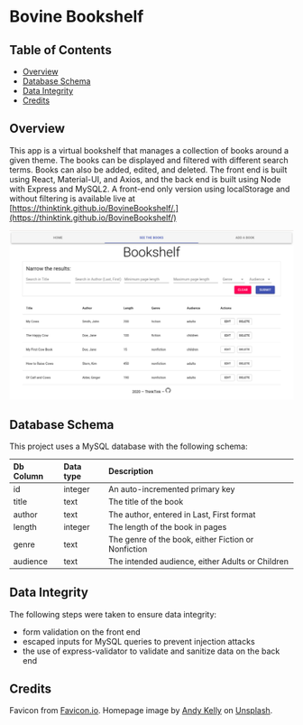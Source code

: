 # Bovine Bookshelf

## Table of Contents
* [Overview](#overview)
* [Database Schema](#database-schema)
* [Data Integrity](#data-integrity)
* [Credits](#credits)

## Overview
This app is a virtual bookshelf that manages a collection of books around a given theme. The books can be displayed and filtered with different search terms. Books can also be added, edited, and deleted. The front end is built using React, Material-UI, and Axios, and the back end is built using Node with Express and MySQL2. A front-end only version using localStorage and without filtering is available live at [https://thinktink.github.io/BovineBookshelf/.](https://thinktink.github.io/BovineBookshelf/)

![Screenshot of application](./Screenshot.png)

## Database Schema
This project uses a MySQL database with the following schema:

| Db Column | Data type | Description |
| :-- | :-- | :-- |
| id | integer | An auto-incremented primary key |
| title | text | The title of the book |
| author | text | The author, entered in Last, First format |
| length | integer | The length of the book in pages |
| genre | text | The genre of the book, either Fiction or Nonfiction |
| audience | text | The intended audience, either Adults or Children |

## Data Integrity
The following steps were taken to ensure data integrity:
* form validation on the front end
* escaped inputs for MySQL queries to prevent injection attacks
* the use of express-validator to validate and sanitize data on the back end

## Credits
Favicon from [Favicon.io](https://favicon.io/emoji-favicons/cow-face/). Homepage image by [Andy Kelly](https://unsplash.com/@askkell) on [Unsplash](https://unsplash.com/).
